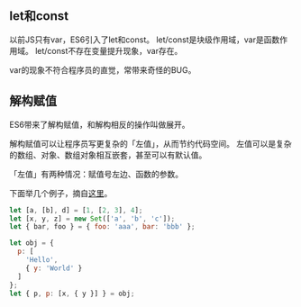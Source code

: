 
## let和const
以前JS只有var，ES6引入了let和const。
let/const是块级作用域，var是函数作用域。
let/const不存在变量提升现象，var存在。

var的现象不符合程序员的直觉，常带来奇怪的BUG。

## 解构赋值
ES6带来了解构赋值，和解构相反的操作叫做展开。

解构赋值可以让程序员写更复杂的「左值」，从而节约代码空间。
左值可以是复杂的数组、对象、数组对象相互嵌套，甚至可以有默认值。

「左值」有两种情况：赋值号左边、函数的参数。

下面举几个例子，摘自[这里](https://es6.ruanyifeng.com/#docs/destructuring)。

```js
let [a, [b], d] = [1, [2, 3], 4];
let [x, y, z] = new Set(['a', 'b', 'c']);
let { bar, foo } = { foo: 'aaa', bar: 'bbb' };

let obj = {
  p: [
    'Hello',
    { y: 'World' }
  ]
};
let { p, p: [x, { y }] } = obj;
```

